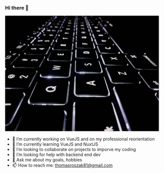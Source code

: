 ### Hi there 👋


![Cover](https://github.com/Thomas-ROSZAK-dry/Thomas-ROSZAK-dry/blob/main/img/sam-albury-oA7MMRxTVzo-unsplash.jpg)

- 🔭 I’m currently working on VueJS  and on my professional reorientation
- 🌱 I’m currently learning VueJS and NuxtJS
- 👯 I’m looking to collaborate on projects to imporve my coding
- 🤔 I’m looking for help with backend end dev
- 💬 Ask me about my goals, hobbies
- 📫 How to reach me: thomasroszak81@gmail.com    

